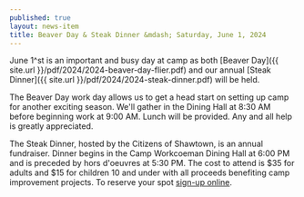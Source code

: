 ```yaml
---
published: true
layout: news-item
title: Beaver Day & Steak Dinner &mdash; Saturday, June 1, 2024
---
```


June 1^st is an important and busy day at camp as both [Beaver Day]({{ site.url }}/pdf/2024/2024-beaver-day-flier.pdf) and our annual [Steak Dinner]({{ site.url }}/pdf/2024/2024-steak-dinner.pdf) will be held.

The Beaver Day work day allows us to get a head start on setting up camp for another exciting season. We'll gather in the Dining Hall at 8:30 AM before beginning work at 9:00 AM. Lunch will be provided. Any and all help is greatly appreciated.

The Steak Dinner, hosted by the Citizens of Shawtown, is an annual fundraiser. Dinner begins in the Camp Workcoeman Dining Hall at 6:00 PM and is preceded by hors d'oeuvres at 5:30 PM. The cost to attend is $35 for adults and $15 for children 10 and under with all proceeds benefiting camp improvement projects. To reserve your spot [sign-up online](https://scoutingevent.com/066-82450).
